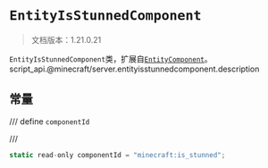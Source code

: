 # `EntityIsStunnedComponent`

> 文档版本：1.21.0.21

`EntityIsStunnedComponent`类，扩展自[`EntityComponent`](./entitycomponent.md)。script_api.@minecraft/server.entityisstunnedcomponent.description

## 常量

/// define
`componentId`


///

```js
static read-only componentId = "minecraft:is_stunned";
```

